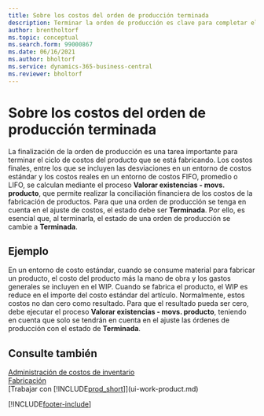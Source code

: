 ```yaml
---
title: Sobre los costos del orden de producción terminada
description: Terminar la orden de producción es clave para completar el ciclo de vida de costes de un artículo de producción. Los costos finales se calculan en la tarea por lotes Ajustar costos - movs. producto.
author: brentholtorf
ms.topic: conceptual
ms.search.form: 99000867
ms.date: 06/16/2021
ms.author: bholtorf
ms.service: dynamics-365-business-central
ms.reviewer: bholtorf
---
```

# <a name="about-finished-production-order-costs"></a>Sobre los costos del orden de producción terminada

La finalización de la orden de producción es una tarea importante para terminar el ciclo de costos del producto que se está fabricando. Los costos finales, entre los que se incluyen las desviaciones en un entorno de costos estándar y los costos reales en un entorno de costos FIFO, promedio o LIFO, se calculan mediante el proceso **Valorar existencias - movs. producto**, que permite realizar la conciliación financiera de los costos de la fabricación de productos. Para que una orden de producción se tenga en cuenta en el ajuste de costos, el estado debe ser **Terminada**. Por ello, es esencial que, al terminarla, el estado de una orden de producción se cambie a **Terminada**.  

## <a name="example"></a>Ejemplo

En un entorno de costo estándar, cuando se consume material para fabricar un producto, el costo del producto más la mano de obra y los gastos generales se incluyen en el WIP. Cuando se fabrica el producto, el WIP es reduce en el importe del costo estándar del artículo. Normalmente, estos costos no dan cero como resultado. Para que el resultado pueda ser cero, debe ejecutar el proceso **Valorar existencias - movs. producto**, teniendo en cuenta que solo se tendrán en cuenta en el ajuste las órdenes de producción con el estado de **Terminada**.  

## <a name="see-also"></a>Consulte también

[Administración de costos de inventario](finance-manage-inventory-costs.md)  
[Fabricación](production-manage-manufacturing.md)  
[Trabajar con [!INCLUDE[prod_short](includes/prod_short.md)]](ui-work-product.md)


[!INCLUDE[footer-include](includes/footer-banner.md)]
